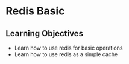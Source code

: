 # Redis Basic

## Learning Objectives
 - Learn how to use redis for basic operations
 - Learn how to use redis as a simple cache

